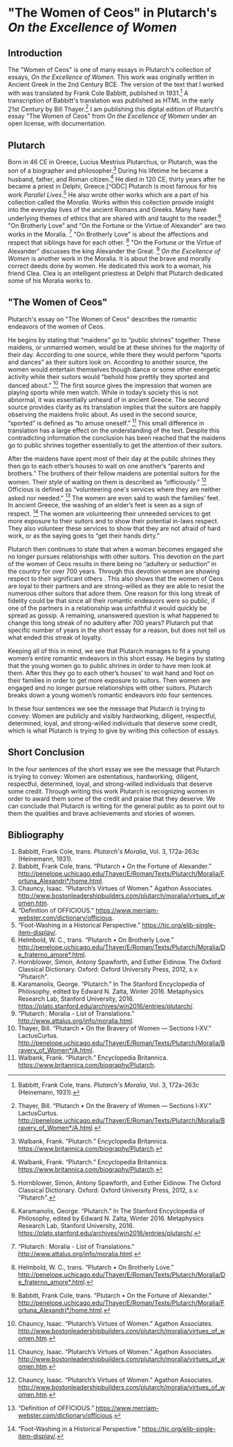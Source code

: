 # "The Women of Ceos" in Plutarch's *On the Excellence of Women*

## Introduction

The "Women of Ceos" is one of many essays in Plutarch's collection of essays, *On the Excellence of Women*. This work was originally written in Ancient Greek in the 2nd Century BCE. The version of the text that I worked with was translated by Frank Cole Babbitt, published in 1931.[^babbitt] A transcription of Babbitt's translation was published as HTML in the early 21st Century by Bill Thayer.[^Thayer] I am publishing this digital edition of Plutarch's essay "The Women of Ceos" from _On the Excellence of Women_ under an open license, with documentation.

[^babbitt]: Babbitt, Frank Cole, trans. *Plutarch's Moralia*, Vol. 3, 172a-263c (Heinemann, 1931).

[^Thayer]: Thayer, Bill. “Plutarch • On the Bravery of Women — Sections I‑XV.” LactusCurtus. http://penelope.uchicago.edu/Thayer/E/Roman/Texts/Plutarch/Moralia/Bravery_of_Women*/A.html.


## Plutarch

Born in 46 CE in Greece, Lucius Mestrius Plutarchus, or Plutarch, was the son of a biographer and philosopher.[^Britannica] During his lifetime he became a husband, father, and Roman citizen.[^Britannica] He died in 120 CE, thirty years after he became a priest in Delphi, Greece.[^ODC] Plutarch is most famous for his work *Parallel Lives*.[^OCD] He also wrote other works which are a part of his  collection called the *Moralia*. Works within this collection provide insight into the everyday lives of the ancient Romans and Greeks. Many have underlying themes of ethics that are shared with and taught to the reader.[^Stanford] "On Brotherly Love" and "On the Fortune or the Virtue of Alexander" are two works in the Moralia. [^Moralia_list] "On Brotherly Love" is about the affections and respect that siblings have for each other. [^Brotherly] "On the Fortune or the Virtue of Alexander" discusses the king Alexander the Great. [^Alexander] *On the Excellence of Women* is another work in the Moralia. It is about the brave and morally correct deeds done by women. He dedicated this work to a woman, his friend Clea. Clea is an intelligent priestess at Delphi that Plutarch dedicated some of his Moralia works to.

[^Britannica]: Walbank, Frank. “Plutarch.” Encyclopedia Britannica. https://www.britannica.com/biography/Plutarch.

[^OCD]: Hornblower, Simon, Antony Spawforth, and Esther Eidinow. The Oxford Classical Dictionary. Oxford: Oxford University Press, 2012, *s.v.* "Plutarch".

[^Stanford]: Karamanolis, George. “Plutarch.” In The Stanford Encyclopedia of Philosophy, edited by Edward N. Zalta, Winter 2016. Metaphysics Research Lab, Stanford University, 2016. https://plato.stanford.edu/archives/win2016/entries/plutarch/.

[^Moralia_list]: “Plutarch : Moralia - List of Translations.” http://www.attalus.org/info/moralia.html.

[^Brotherly]: Helmbold, W. C., trans. “Plutarch • On Brotherly Love.” http://penelope.uchicago.edu/Thayer/E/Roman/Texts/Plutarch/Moralia/De_fraterno_amore*.html.

[^Alexander]: Babbitt, Frank Cole, trans. “Plutarch • On the Fortune of Alexander.” http://penelope.uchicago.edu/Thayer/E/Roman/Texts/Plutarch/Moralia/Fortuna_Alexandri*/home.html.

## "The Women of Ceos"

Plutarch's essay on "The Women of Ceos" describes the romantic endeavors of the women of Ceos.

He begins by stating that “maidens” go to “public shrines” together. These maidens, or unmarried women, would be at these shrines for the majority of their day. According to one source, while there they would perform “sports and dances” as their suitors look on. According to another source, the women would entertain themselves though dance or some other energetic activity while their suitors would “behold how prettily they sported and danced about.” [^Virtues_of_Women] The first source gives the impression that women are playing sports while men watch. While in today’s society this is not abnormal, it was essentially unheard of in ancient Greece. The second source provides clarity as its translation implies that the suitors are happily observing the maidens frolic about. As used in the second source, “sported” is defined as “to amuse oneself.” [^Virtues_of_Women] This small difference in translation has a large effect on the understanding of the text. Despite this contradicting information the conclusion has been reached that the maidens go to public shrines together essentially to get the attention of their suitors.

After the maidens have spent most of their day at the public shrines they then go to each other’s houses to wait on one another’s “parents and brothers.” The brothers of their fellow maidens are potential suitors for the women. Their style of waiting on them is described as “officiously.” [^Virtues_of_Women] Officious is defined as “volunteering one's services where they are neither asked nor needed.” [^Merriam_Webster] The women are even said to wash the families’ feet. In ancient Greece, the washing of an elder’s feet is seen as a sign of respect. [^TJC] The women are volunteering their unneeded services to get more exposure to their suitors and to show their potential in-laws respect. They also volunteer these services to show that they are not afraid of hard work, or as the saying goes to “get their hands dirty.”  

Plutarch then continues to state that when a woman becomes engaged she no longer pursues relationships with other suitors. This devotion on the part of the women of Ceos results in there being no “adultery or seduction” in the country for over 700 years. Through this devotion women are showing respect to their significant others . This also shows that the women of Ceos are loyal to their partners and are strong-willed as they are able to resist the numerous other suitors that adore them. One reason for this long streak of fidelity could be that since all their romantic endeavors were so public, if one of the partners in a relationship was unfaithful it would quickly be spread as gossip. A remaining, unanswered question is what happened to change this long streak of no adultery after 700 years? Plutarch put that specific number of years in the short essay for a reason, but does not tell us what ended this streak of loyalty.

Keeping all of this in mind, we see that Plutarch manages to fit a young women’s entire romantic endeavors in this short essay. He begins by stating that the young women go to public shrines in order to have men look at them. After this they go to each other’s houses’ to wait hand and foot on their families in order to get more exposure to suitors. Then women are engaged and no longer pursue relationships with other suitors. Plutarch breaks down a young women’s romantic endeavors into four sentences.

In these four sentences we see the message that Plutarch is trying to convey: Women are publicly and visibly hardworking, diligent, respectful, determined, loyal, and strong-willed individuals that deserve some credit, which is what Plutarch is trying to give by writing this collection of essays.

[^Virtues_of_Women]: Chauncy, Isaac. “Plutarch’s Virtues of Women.” Agathon Associates. http://www.bostonleadershipbuilders.com/plutarch/moralia/virtues_of_women.htm.

[^Merriam_Webster]: “Definition of OFFICIOUS.” https://www.merriam-webster.com/dictionary/officious.

[^TJC]: “Foot-Washing in a Historical Perspective.” https://tjc.org/elib-single-item-display/.

## Short Conclusion

In the four sentences of the short essay we see the message that Plutarch is trying to convey: Women are ostentatious, hardworking, diligent, respectful, determined, loyal, and strong-willed individuals that deserve some credit. Through writing this work Plutarch is recognizing women in order to award them some of the credit and praise that they deserve. We can conclude that Plutarch is writing for the general public as to point out to them the qualities and brave achievements and stories of women.


## Bibliography

1. Babbitt, Frank Cole, trans. *Plutarch's Moralia*, Vol. 3, 172a-263c (Heinemann, 1931).
1. Babbitt, Frank Cole, trans. “Plutarch • On the Fortune of Alexander.” http://penelope.uchicago.edu/Thayer/E/Roman/Texts/Plutarch/Moralia/Fortuna_Alexandri*/home.html.
1. Chauncy, Isaac. “Plutarch’s Virtues of Women.” Agathon Associates. http://www.bostonleadershipbuilders.com/plutarch/moralia/virtues_of_women.htm.
1. “Definition of OFFICIOUS.” https://www.merriam-webster.com/dictionary/officious.
1. “Foot-Washing in a Historical Perspective.” https://tjc.org/elib-single-item-display/.
1. Helmbold, W. C., trans. “Plutarch • On Brotherly Love.” http://penelope.uchicago.edu/Thayer/E/Roman/Texts/Plutarch/Moralia/De_fraterno_amore*.html.
1. Hornblower, Simon, Antony Spawforth, and Esther Eidinow. The Oxford Classical Dictionary. Oxford: Oxford University Press, 2012, *s.v.* "Plutarch".
1. Karamanolis, George. “Plutarch.” In The Stanford Encyclopedia of Philosophy, edited by Edward N. Zalta, Winter 2016. Metaphysics Research Lab, Stanford University, 2016. https://plato.stanford.edu/archives/win2016/entries/plutarch/.
1. “Plutarch : Moralia - List of Translations.” http://www.attalus.org/info/moralia.html.
1. Thayer, Bill. “Plutarch • On the Bravery of Women — Sections I‑XV.” LactusCurtus. http://penelope.uchicago.edu/Thayer/E/Roman/Texts/Plutarch/Moralia/Bravery_of_Women*/A.html.
1. Walbank, Frank. “Plutarch.” Encyclopedia Britannica. https://www.britannica.com/biography/Plutarch.
